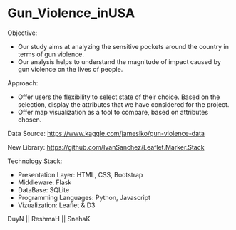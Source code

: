# Gun_Violence_inUSA
Objective:
- Our study aims at analyzing the sensitive pockets around the country in terms of gun violence.
- Our analysis helps to understand the magnitude of impact caused by gun violence on the lives of people.

Approach:
- Offer users the flexibility to select state of their choice. Based on the selection, display the attributes that we have considered for the project.
- Offer map visualization as a tool to compare, based on attributes chosen.

Data Source:
https://www.kaggle.com/jameslko/gun-violence-data

New Library:
https://github.com/IvanSanchez/Leaflet.Marker.Stack

Technology Stack:
- Presentation Layer: HTML, CSS, Bootstrap
- Middleware: Flask
- DataBase: SQLite
- Programming Languages: Python, Javascript
- Vizualization: Leaflet & D3

DuyN || ReshmaH || SnehaK
